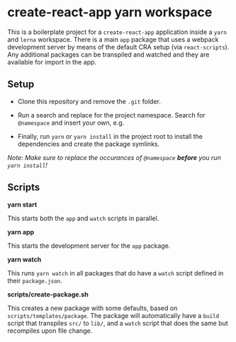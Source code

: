 # create-react-app yarn workspace

This is a boilerplate project for a `create-react-app` application inside a `yarn` and `lerna` workspace.
There is a main `app` package that uses a webpack development server by means of the default CRA setup (via `react-scripts`).
Any additional packages can be transpiled and watched and they are available for import in the app.

## Setup

-   Clone this repository and remove the `.git` folder.

-   Run a search and replace for the project namespace. Search for `@namespace` and insert your own, e.g.

-   Finally, run `yarn` or `yarn install` in the project root to install the dependencies and create the package symlinks.

_Note: Make sure to replace the occurances of `@namespace` **before** you run `yarn install`!_

## Scripts

**yarn start**

This starts both the `app` and `watch` scripts in parallel.

**yarn app**

This starts the development server for the `app` package.

**yarn watch**

This runs `yarn watch` in all packages that do have a `watch` script defined in their `package.json`.

**scripts/create-package.sh**

This creates a new package with some defaults, based on `scripts/templates/package`.
The package will automatically have a `build` script that transpiles `src/` to `lib/`, and a `watch` script that does the same but recompiles upon file change.
